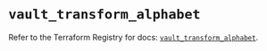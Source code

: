 # `vault_transform_alphabet`

Refer to the Terraform Registry for docs: [`vault_transform_alphabet`](https://registry.terraform.io/providers/hashicorp/vault/5.3.0/docs/resources/transform_alphabet).
